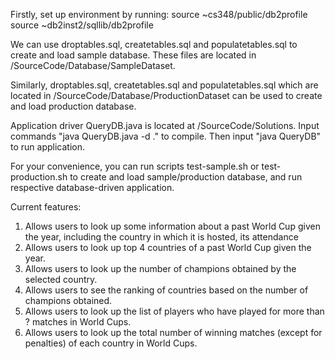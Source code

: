 Firstly, set up environment by running:
source ~cs348/public/db2profile
source ~db2inst2/sqllib/db2profile

We can use droptables.sql, createtables.sql and populatetables.sql to create and load sample database. These files are located in 
/SourceCode/Database/SampleDataset.

Similarly, droptables.sql, createtables.sql and populatetables.sql which are located in /SourceCode/Database/ProductionDataset can be used to create and load production database.

Application driver QueryDB.java is located at /SourceCode/Solutions. Input commands "java QueryDB.java -d ." to compile.
Then input "java QueryDB" to run application.

For your convenience, you can run scripts test-sample.sh or test-production.sh to create and load sample/production database, and run respective database-driven application.

Current features:
1. Allows users to look up some information about a past World Cup given the year, including the country in which it is hosted, its attendance
2. Allows users to look up top 4 countries of a past World Cup given the year.
3. Allows users to look up the number of champions obtained by the selected country.
4. Allows users to see the ranking of countries based on the number of champions obtained.
5. Allows users to look up the list of players who have played for more than ? matches in World Cups.
6. Allows users to look up the total number of winning matches (except for penalties) of each country in World Cups.